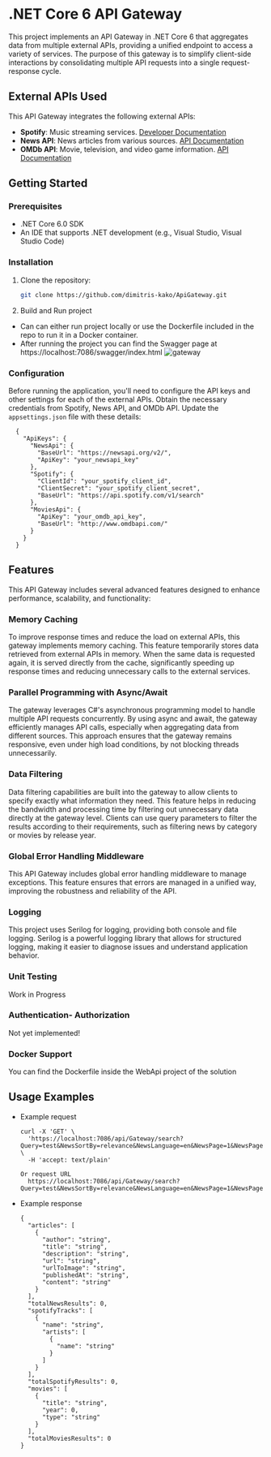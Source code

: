 # .NET Core 6 API Gateway

This project implements an API Gateway in .NET Core 6 that aggregates data from multiple external APIs, providing a unified endpoint to access a variety of services. The purpose of this gateway is to simplify client-side interactions by consolidating multiple API requests into a single request-response cycle.

## External APIs Used

This API Gateway integrates the following external APIs:
- **Spotify**: Music streaming services. [Developer Documentation](https://developer.spotify.com/documentation)
- **News API**: News articles from various sources. [API Documentation](https://newsapi.org/)
- **OMDb API**: Movie, television, and video game information. [API Documentation](https://www.omdbapi.com/)

## Getting Started

### Prerequisites

- .NET Core 6.0 SDK
- An IDE that supports .NET development (e.g., Visual Studio, Visual Studio Code)

### Installation

1. Clone the repository:
   ```bash
   git clone https://github.com/dimitris-kako/ApiGateway.git
2. Build and Run project
  - Can can either run project locally or use the Dockerfile included in the repo to run it in a Docker container.
  - After running the project you can find the Swagger page at https://localhost:7086/swagger/index.html
![gateway](https://github.com/dimitris-kako/ApiGateway/assets/7683676/764fe2ba-f435-4590-af8c-d957f8bc4731)

### Configuration

Before running the application, you'll need to configure the API keys and other settings for each of the external APIs. Obtain the necessary credentials from Spotify, News API, and OMDb API. Update the `appsettings.json` file with these details:

      {
        "ApiKeys": {
          "NewsApi": {
            "BaseUrl": "https://newsapi.org/v2/",
            "ApiKey": "your_newsapi_key"
          },
          "Spotify": {
            "ClientId": "your_spotify_client_id",
            "ClientSecret": "your_spotify_client_secret",
            "BaseUrl": "https://api.spotify.com/v1/search"
          },
          "MoviesApi": {
            "ApiKey": "your_omdb_api_key",
            "BaseUrl": "http://www.omdbapi.com/"
          }
        }
      }

## Features

This API Gateway includes several advanced features designed to enhance performance, scalability, and functionality:

### Memory Caching

To improve response times and reduce the load on external APIs, this gateway implements memory caching. This feature temporarily stores data retrieved from external APIs in memory. When the same data is requested again, it is served directly from the cache, significantly speeding up response times and reducing unnecessary calls to the external services.

### Parallel Programming with Async/Await

The gateway leverages C#'s asynchronous programming model to handle multiple API requests concurrently. By using async and await, the gateway efficiently manages API calls, especially when aggregating data from different sources. This approach ensures that the gateway remains responsive, even under high load conditions, by not blocking threads unnecessarily.

### Data Filtering

Data filtering capabilities are built into the gateway to allow clients to specify exactly what information they need. This feature helps in reducing the bandwidth and processing time by filtering out unnecessary data directly at the gateway level. Clients can use query parameters to filter the results according to their requirements, such as filtering news by category or movies by release year.

### Global Error Handling Middleware

This API Gateway includes global error handling middleware to manage exceptions. This feature ensures that errors are managed in a unified way, improving the robustness and reliability of the API.

### Logging

This project uses Serilog for logging, providing both console and file logging. Serilog is a powerful logging library that allows for structured logging, making it easier to diagnose issues and understand application behavior.

### Unit Testing
Work in Progress

### Authentication- Authorization 
Not yet implemented! 

### Docker Support

You can find the Dockerfile inside the WebApi project of the solution

## Usage Examples
- Example request
  ```
  curl -X 'GET' \
    'https://localhost:7086/api/Gateway/search?Query=test&NewsSortBy=relevance&NewsLanguage=en&NewsPage=1&NewsPageSize=10&SpotifyPageSize=10&SpotifyOffset=1&MoviesPage=1&MoviesYear=2000' \
    -H 'accept: text/plain'

  Or request URL
    https://localhost:7086/api/Gateway/search?Query=test&NewsSortBy=relevance&NewsLanguage=en&NewsPage=1&NewsPageSize=10&SpotifyPageSize=10&SpotifyOffset=1&MoviesPage=1&MoviesYear=2000

- Example response
  ```
  {
    "articles": [
      {
        "author": "string",
        "title": "string",
        "description": "string",
        "url": "string",
        "urlToImage": "string",
        "publishedAt": "string",
        "content": "string"
      }
    ],
    "totalNewsResults": 0,
    "spotifyTracks": [
      {
        "name": "string",
        "artists": [
          {
            "name": "string"
          }
        ]
      }
    ],
    "totalSpotifyResults": 0,
    "movies": [
      {
        "title": "string",
        "year": 0,
        "type": "string"
      }
    ],
    "totalMoviesResults": 0
  }
